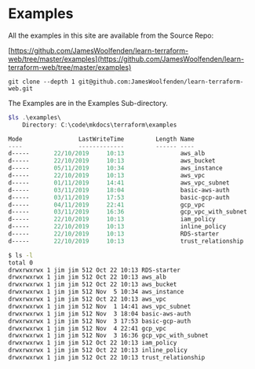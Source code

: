 # Examples

All the examples in this site are available from the Source Repo:

[https://github.com/JamesWoolfenden/learn-terraform-web/tree/master/examples](https://github.com/JamesWoolfenden/learn-terraform-web/tree/master/examples)

```git
git clone --depth 1 git@github.com:JamesWoolfenden/learn-terraform-web.git
```

The Examples are in the Examples Sub-directory.

```powershell tab="Powershell"
$ls .\examples\
    Directory: C:\code\mkdocs\terraform\examples

Mode                LastWriteTime         Length Name
----                -------------         ------ ----
d-----       22/10/2019     10:13                aws_alb
d-----       22/10/2019     10:13                aws_bucket
d-----       05/11/2019     10:34                aws_instance
d-----       22/10/2019     10:13                aws_vpc
d-----       01/11/2019     14:41                aws_vpc_subnet
d-----       03/11/2019     18:04                basic-aws-auth
d-----       03/11/2019     17:53                basic-gcp-auth
d-----       04/11/2019     22:41                gcp_vpc
d-----       03/11/2019     16:36                gcp_vpc_with_subnet
d-----       22/10/2019     10:13                iam_policy
d-----       22/10/2019     10:13                inline_policy
d-----       22/10/2019     10:13                RDS-starter
d-----       22/10/2019     10:13                trust_relationship
```

```bash tab="*nix"
$ ls -l
total 0
drwxrwxrwx 1 jim jim 512 Oct 22 10:13 RDS-starter
drwxrwxrwx 1 jim jim 512 Oct 22 10:13 aws_alb
drwxrwxrwx 1 jim jim 512 Oct 22 10:13 aws_bucket
drwxrwxrwx 1 jim jim 512 Nov  5 10:34 aws_instance
drwxrwxrwx 1 jim jim 512 Oct 22 10:13 aws_vpc
drwxrwxrwx 1 jim jim 512 Nov  1 14:41 aws_vpc_subnet
drwxrwxrwx 1 jim jim 512 Nov  3 18:04 basic-aws-auth
drwxrwxrwx 1 jim jim 512 Nov  3 17:53 basic-gcp-auth
drwxrwxrwx 1 jim jim 512 Nov  4 22:41 gcp_vpc
drwxrwxrwx 1 jim jim 512 Nov  3 16:36 gcp_vpc_with_subnet
drwxrwxrwx 1 jim jim 512 Oct 22 10:13 iam_policy
drwxrwxrwx 1 jim jim 512 Oct 22 10:13 inline_policy
drwxrwxrwx 1 jim jim 512 Oct 22 10:13 trust_relationship
```
